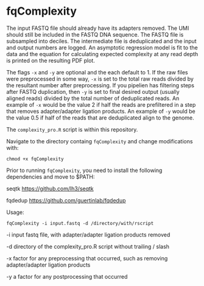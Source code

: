 # fqComplexity

The input FASTQ file should already have its adapters removed. The UMI should still be included in the FASTQ DNA sequence. The FASTQ file is subsampled into deciles. The intermediate file is deduplicated and the input and output numbers are logged. An asymptotic regression model is fit to the data and the equation for calculating expected complexity at any read depth is printed on the resulting PDF plot. 

The flags `-x` and `-y` are optional and the each default to 1. If the raw files were preprocessed in some way, `-x` is set to the total raw reads divided by the resultant number after preprocessing. If you pipelien has filtering steps after FASTQ duplication, then `-y` is set to final desired output (usually aligned reads) divided by the total number of deduplicated reads. An example of `-x` would be the value 2 if half the reads are prefiltered in a step that removes adapter/adapter ligation products. An example of `-y` would be the value 0.5 if half of the reads that are deduplicated align to the genome. 

The `complexity_pro.R` script is within this repository.

Navigate to the directory containg `fqComplexity` and change modifications with:

`chmod +x fqComplexity`

Prior to running `fqComplexity`, you need to install the following dependencies and move to $PATH:

seqtk https://github.com/lh3/seqtk 

fqdedup https://github.com/guertinlab/fqdedup

Usage: 

`fqComplexity -i input.fastq -d /directory/with/rscript`

-i input fastq file, with adapter/adapter ligation products removed 

-d directory of the complexity_pro.R script without trailing / slash

-x factor for any preprocessing that occurred, such as removing adapter/adapter ligation products

-y a factor for any postprocessing that occurred
